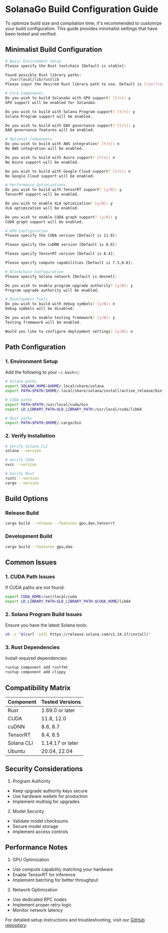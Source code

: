 # SolanaGo Build Configuration Guide

To optimize build size and compilation time, it's recommended to customize your build configuration. This guide provides minimalist settings that have been tested and verified.

## Minimalist Build Configuration

```bash
# Basic Environment Setup
Please specify the Rust toolchain [Default is stable]: 

Found possible Rust library paths:
  /usr/local/lib/rustlib
Please input the desired Rust library path to use. Default is [/usr/local/lib/rustlib]

# Core Components
Do you wish to build SolanaGo with GPU support? [Y/n]: y
GPU support will be enabled for SolanaGo.

Do you wish to build with Solana Program support? [Y/n]: y
Solana Program support will be enabled.

Do you wish to build with DAO governance support? [Y/n]: y
DAO governance features will be enabled.

# Optional Components
Do you wish to build with AWS integration? [Y/n]: n
No AWS integration will be enabled.

Do you wish to build with Azure support? [Y/n]: n
No Azure support will be enabled.

Do you wish to build with Google Cloud support? [Y/n]: n
No Google Cloud support will be enabled.

# Performance Optimizations
Do you wish to build with TensorRT support? [y/N]: y
TensorRT support will be enabled.

Do you wish to enable XLA optimization? [y/N]: y
XLA optimization will be enabled.

Do you wish to enable CUDA graph support? [y/N]: y
CUDA graph support will be enabled.

# GPU Configuration
Please specify the CUDA version [Default is 11.8]:

Please specify the cuDNN version [Default is 8.6]:

Please specify TensorRT version [Default is 8.4]:

Please specify compute capabilities [Default is 7.5,8.6]:

# Blockchain Configuration
Please specify Solana network [Default is devnet]:

Do you wish to enable program upgrade authority? [y/N]: y
Program upgrade authority will be enabled.

# Development Tools
Do you wish to build with debug symbols? [y/N]: n
Debug symbols will be disabled.

Do you wish to enable testing framework? [y/N]: y
Testing framework will be enabled.

Would you like to configure deployment settings? [y/N]: n
```

## Path Configuration

### 1. Environment Setup
Add the following to your `~/.bashrc`:

```bash
# Solana paths
export SOLANA_HOME=$HOME/.local/share/solana
export PATH=$PATH:$HOME/.local/share/solana/install/active_release/bin

# CUDA paths
export PATH=$PATH:/usr/local/cuda/bin
export LD_LIBRARY_PATH=$LD_LIBRARY_PATH:/usr/local/cuda/lib64

# Rust paths
export PATH=$PATH:$HOME/.cargo/bin
```

### 2. Verify Installation
```bash
# Verify Solana CLI
solana --version

# Verify CUDA
nvcc --version

# Verify Rust
rustc --version
cargo --version
```

## Build Options

### Release Build
```bash
cargo build --release --features gpu,dao,tensorrt
```

### Development Build
```bash
cargo build --features gpu,dao
```

## Common Issues

### 1. CUDA Path Issues
If CUDA paths are not found:
```bash
export CUDA_HOME=/usr/local/cuda
export LD_LIBRARY_PATH=$LD_LIBRARY_PATH:$CUDA_HOME/lib64
```

### 2. Solana Program Build Issues
Ensure you have the latest Solana tools:
```bash
sh -c "$(curl -sSfL https://release.solana.com/v1.14.17/install)"
```

### 3. Rust Dependencies
Install required dependencies:
```bash
rustup component add rustfmt
rustup component add clippy
```

## Compatibility Matrix

| Component      | Tested Versions          |
|---------------|-------------------------|
| Rust          | 1.69.0 or later        |
| CUDA          | 11.8, 12.0             |
| cuDNN         | 8.6, 8.7               |
| TensorRT      | 8.4, 8.5               |
| Solana CLI    | 1.14.17 or later       |
| Ubuntu        | 20.04, 22.04           |

## Security Considerations

1. Program Authority
- Keep upgrade authority keys secure
- Use hardware wallets for production
- Implement multisig for upgrades

2. Model Security
- Validate model checksums
- Secure model storage
- Implement access controls

## Performance Notes

1. GPU Optimization
- Use compute capability matching your hardware
- Enable TensorRT for inference
- Implement batching for better throughput

2. Network Optimization
- Use dedicated RPC nodes
- Implement proper retry logic
- Monitor network latency

For detailed setup instructions and troubleshooting, visit our [GitHub repository](https://github.com/your-org/solana-go).
